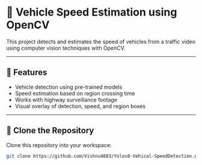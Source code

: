 # 🚗 Vehicle Speed Estimation using OpenCV

This project detects and estimates the speed of vehicles from a traffic video using computer vision techniques with OpenCV.

---

## 🔧 Features

- Vehicle detection using pre-trained models
- Speed estimation based on region crossing time
- Works with highway surveillance footage
- Visual overlay of detection, speed, and region boxes

---

## 📂 Clone the Repository

Clone this repository into your workspace:

```bash
git clone https://github.com/Vishnu4883/Yolov8-Vehical-SpeedDetection.git
